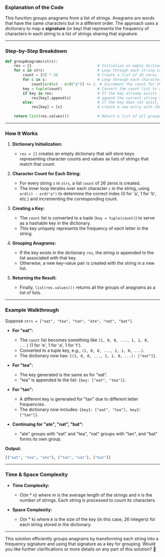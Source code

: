 ### **Explanation of the Code**  
This function groups anagrams from a list of strings. Anagrams are words that have the same characters but in a different order. The approach uses a dictionary to map a **signature** (or key) that represents the frequency of characters in each string to a list of strings sharing that signature.

---

### **Step-by-Step Breakdown**
```python
def groupAnagrams(strs):
    res = {}                              # Initialize an empty dictionary to store grouped anagrams.
    for s in strs:                        # Loop through each string in the input list.
        count = [0] * 26                  # Create a list of 26 zeros for counting letters 'a' to 'z'.
        for c in s:                       # Loop through each character in the string.
            count[ord(c) - ord("a")] += 1  # Increment the count for the corresponding letter.
        key = tuple(count)                # Convert the count list to a tuple so it can be used as a dictionary key.
        if key in res:                    # If the key already exists in the dictionary,
            res[key].append(s)            # append the current string to the list.
        else:                             # If the key does not exist,
            res[key] = [s]                # create a new entry with the string as the first element in the list.
    
    return list(res.values())             # Return a list of all grouped anagrams.
```

---

### **How It Works**
1. **Dictionary Initialization:**  
   - `res = {}` creates an empty dictionary that will store keys representing character counts and values as lists of strings that match that count.

2. **Character Count for Each String:**  
   - For every string `s` in `strs`, a list `count` of 26 zeros is created.  
   - The inner loop iterates over each character `c` in the string, using `ord(c) - ord("a")` to determine the correct index (0 for 'a', 1 for 'b', etc.) and incrementing the corresponding count.

3. **Creating a Key:**  
   - The `count` list is converted to a tuple (`key = tuple(count)`) to serve as a hashable key in the dictionary.  
   - This key uniquely represents the frequency of each letter in the string.

4. **Grouping Anagrams:**  
   - If the key exists in the dictionary `res`, the string is appended to the list associated with that key.  
   - Otherwise, a new key-value pair is created with the string in a new list.

5. **Returning the Result:**  
   - Finally, `list(res.values())` returns all the groups of anagrams as a list of lists.

---

### **Example Walkthrough**
Suppose `strs = ["eat", "tea", "tan", "ate", "nat", "bat"]`.

- **For "eat":**  
  - The `count` list becomes something like `[1, 0, 0, ..., 1, 1, 0, ...]` (1 for 'e', 1 for 'a', 1 for 't').  
  - Converted to a tuple key, e.g., `(1, 0, 0, ..., 1, 1, 0, ...)`.  
  - The dictionary now has: `{(1, 0, 0, ..., 1, 1, 0, ...): ["eat"]}`.

- **For "tea":**  
  - The key generated is the same as for "eat".  
  - "tea" is appended to the list: `{key: ["eat", "tea"]}`.

- **For "tan":**  
  - A different key is generated for "tan" due to different letter frequencies.  
  - The dictionary now includes: `{key1: ["eat", "tea"], key2: ["tan"]}`.

- **Continuing for "ate", "nat", "bat":**  
  - "ate" groups with "eat" and "tea", "nat" groups with "tan", and "bat" forms its own group.

**Output:**  
```python
[["eat", "tea", "ate"], ["tan", "nat"], ["bat"]]
```

---

### **Time & Space Complexity**
- **Time Complexity:**  
  - O(m * n) where *m* is the average length of the strings and *n* is the number of strings. Each string is processed to count its characters.
  
- **Space Complexity:**  
  - O(n * k) where *k* is the size of the key (in this case, 26 integers) for each string stored in the dictionary.

---

This solution efficiently groups anagrams by transforming each string into a frequency signature and using that signature as a key for grouping. Would you like further clarifications or more details on any part of this solution? 🚀
